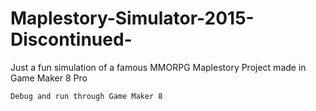 # Maplestory-Simulator-2015-Discontinued-
Just a fun simulation of a famous MMORPG Maplestory Project made in Game Maker 8 Pro


`Debug and run through Game Maker 8`
